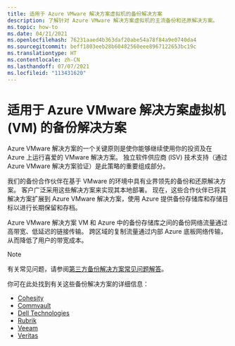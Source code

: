 ```yaml
---
title: 适用于 Azure VMware 解决方案虚拟机的备份解决方案
description: 了解针对 Azure VMware 解决方案虚拟机的主流备份和还原解决方案。
ms.topic: how-to
ms.date: 04/21/2021
ms.openlocfilehash: 76231aaed4b363daf20abe54a78f84a9e0740da4
ms.sourcegitcommit: beff1803eeb28b60482560eee8967122653bc19c
ms.translationtype: HT
ms.contentlocale: zh-CN
ms.lasthandoff: 07/07/2021
ms.locfileid: "113431620"
---
```

# <a name="backup-solutions-for-azure-vmware-solution-virtual-machines-vms"></a>适用于 Azure VMware 解决方案虚拟机 (VM) 的备份解决方案

Azure VMware 解决方案的一个关键原则是使你能够继续使用你的投资及在 Azure 上运行喜爱的 VMware 解决方案。 独立软件供应商 (ISV) 技术支持（通过 Azure VMware 解决方案验证）是此策略的重要组成部分。 

我们的备份合作伙伴在基于 VMware 的环境中具有业界领先的备份和还原解决方案。 客户广泛采用这些解决方案来实现其本地部署。 现在，这些合作伙伴已将其解决方案扩展到 Azure VMware 解决方案，使用 Azure 提供备份存储库和存储目标以进行长期保留和存档。

Azure VMware 解决方案 VM 和 Azure 中的备份存储库之间的备份网络流量通过高带宽、低延迟的链接传输。 跨区域的复制流量通过内部 Azure 底板网络传输，从而降低了用户的带宽成本。

>[!NOTE]
>有关常见问题，请参阅[第三方备份解决方案常见问题解答](/azure/azure-vmware/faq#third-party-backup-and-recovery)。



你可在此处找到有关这些备份解决方案的详细信息：
- [Cohesity](https://www.cohesity.com/blogs/expanding-cohesitys-support-for-microsofts-ecosystem-azure-stack-and-azure-vmware-solution/)
- [Commvault](https://documentation.commvault.com/11.21/essential/128997_support_for_azure_vmware_solution.html)
- [Dell Technologies](https://www.delltechnologies.com/resources/en-us/asset/briefs-handouts/solutions/dell-emc-data-protection-for-avs.pdf)
- [Rubrik](https://www.rubrik.com/en/products/cloud-data-management)
- [Veeam](https://www.veeam.com/kb4012)
- [Veritas](https://vrt.as/nb4avs)